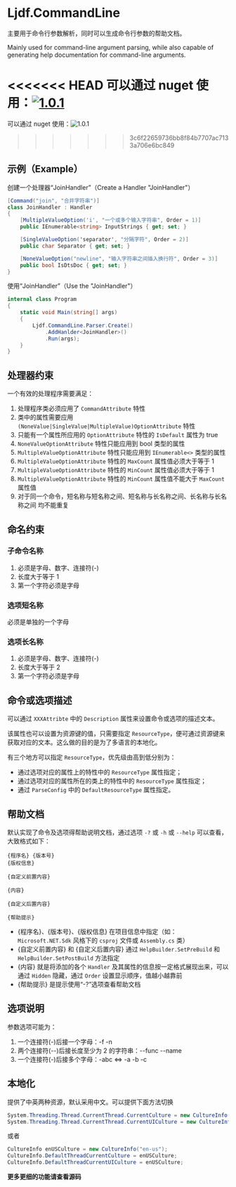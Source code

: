 ﻿# Ljdf.CommandLine

主要用于命令行参数解析，同时可以生成命令行参数的帮助文档。 

Mainly used for command-line argument parsing, while also capable of generating help documentation for command-line arguments.

<<<<<<< HEAD
可以通过 nuget 使用：[![1.0.1](https://img.shields.io/nuget/v/Ljdf.CommandLine?style=flat)](https://www.nuget.org/packages/Ljdf.CommandLine)
=======
可以通过 nuget 使用：![1.0.1](https://www.nuget.org/packages/Ljdf.CommandLine?style=flat)
>>>>>>> 3c6f22659736bb8f84b7707ac7133a706e6bc849



## 示例（Example）

创建一个处理器“JoinHandler”（Create a Handler "JoinHandler"）

```cs
[Command("join", "合并字符串")]
class JoinHandler : Handler 
{
    [MultipleValueOption('i', "一个或多个输入字符串", Order = 1)]
    public IEnumerable<string> InputStrings { get; set; }

    [SingleValueOption('separator', "分隔字符", Order = 2)]
    public char Separator { get; set; }

    [NoneValueOption("newline", "输入字符串之间插入换行符", Order = 3)]
    public bool IsDtsDoc { get; set; }
}
```

使用“JoinHandler”（Use the "JoinHandler"）

```cs
internal class Program
{
    static void Main(string[] args)
    {
        Ljdf.CommandLine.Parser.Create()
            .AddHanlder<JoinHandler>()
            .Run(args);
    }
}
```

## 处理器约束

一个有效的处理程序需要满足：

1. 处理程序类必须应用了 `CommandAttribute` 特性
2. 类中的属性需要应用 `(NoneValue|SingleValue|MultipleValue)OptionAttribute` 特性
3. 只能有一个属性所应用的 `OptionAttribute` 特性的 `IsDefault` 属性为 true
4. `NoneValueOptionAttribute` 特性只能应用到 bool 类型的属性
5. `MultipleValueOptionAttribute` 特性只能应用到 `IEnumerable<>` 类型的属性
6. `MultipleValueOptionAttribute` 特性的 `MaxCount` 属性值必须大于等于 1
7. `MultipleValueOptionAttribute` 特性的 `MinCount` 属性值必须大于等于 1
8. `MultipleValueOptionAttribute` 特性的 `MinCount` 属性值不能大于 `MaxCount` 属性值
9. 对于同一个命令，短名称与短名称之间、短名称与长名称之间、长名称与长名称之间 均不能重复

## 命名约束

### 子命令名称

1. 必须是字母、数字、连接符(-)
2. 长度大于等于 1
3. 第一个字符必须是字母

### 选项短名称

必须是单独的一个字母

### 选项长名称

1. 必须是字母、数字、连接符(-)
2. 长度大于等于 2
3. 第一个字符必须是字母


## 命令或选项描述

可以通过 `XXXAttribte` 中的 `Description` 属性来设置命令或选项的描述文本。

该属性也可以设置为资源键的值，只需要指定 `ResourceType`，便可通过资源键来获取对应的文本。这么做的目的是为了多语言的本地化。

有三个地方可以指定 `ResourceType`，优先级由高到低分别为：

* 通过选项对应的属性上的特性中的 `ResourceType` 属性指定；
* 通过选项对应的属性所在的类上的特性中的 `ResourceType` 属性指定；
* 通过 `ParseConfig` 中的 `DefaultResourceType` 属性指定。

## 帮助文档

默认实现了命令及选项得帮助说明文档，通过选项 `-?` 或 `-h` 或 `--help` 可以查看，大致格式如下：

```
{程序名} {版本号}
{版权信息}

{自定义前置内容}

{内容}

{自定义后置内容}

{帮助提示}
```

* {程序名}、{版本号}、{版权信息} 在项目信息中指定（如：`Microsoft.NET.Sdk` 风格下的 `csproj` 文件或 `Assembly.cs` 类）
* {自定义前置内容} 和 {自定义后置内容} 通过 `HelpBuilder.SetPreBuild` 和 `HelpBuilder.SetPostBuild` 方法指定
* {内容} 就是将添加的各个 `Handler` 及其属性的信息按一定格式展现出来，可以通过 `Hidden` 隐藏，通过 `Order` 设置显示顺序，值越小越靠前
* {帮助提示} 是提示使用“-?”选项查看帮助文档


## 选项说明

参数选项可能为：
1. 一个连接符(-)后接一个字母：-f  -n
2. 两个连接符(--)后接长度至少为 2 的字符串：--func  --name
3.  一个连接符(-)后接多个字母：-abc <=> -a -b -c

## 本地化

提供了中英两种资源，默认采用中文。可以提供下面方法切换

```cs
System.Threading.Thread.CurrentThread.CurrentCulture = new CultureInfo("en-us", false);
System.Threading.Thread.CurrentThread.CurrentUICulture = new CultureInfo("en-us", false);
```

或者

```cs
CultureInfo enUSCulture = new CultureInfo("en-us");
CultureInfo.DefaultThreadCurrentCulture = enUSCulture;
CultureInfo.DefaultThreadCurrentUICulture = enUSCulture;
```

**更多更细的功能请查看源码**
